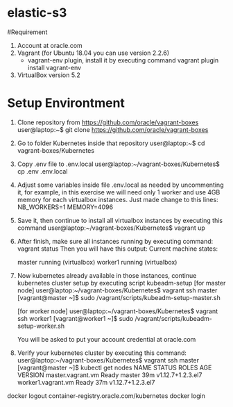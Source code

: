 # elastic-s3
#Requirement
1. Account at oracle.com
2. Vagrant (for Ubuntu 18.04 you can use version 2.2.6)
   - vagrant-env plugin, install it by executing command
     vagrant plugin install vagrant-env
3. VirtualBox version 5.2

# Setup Environtment
1. Clone repository from https://github.com/oracle/vagrant-boxes
   user@laptop:~$ git clone https://github.com/oracle/vagrant-boxes
2. Go to folder Kubernetes inside that repository
   user@laptop:~$ cd vagrant-boxes/Kubernetes
3. Copy .env file to .env.local
   user@laptop:~/vagrant-boxes/Kubernetes$ cp .env .env.local
4. Adjust some variables inside file .env.local as needed by uncommenting it, for example, in this exercise we will need only 1 worker and use 4GB memory for each virtualbox instances. Just made change to this lines:
   NB_WORKERS=1
   MEMORY=4096
5. Save it, then continue to install all virtualbox instances by executing this command
   user@laptop:~/vagrant-boxes/Kubernetes$ vagrant up
6. After finish, make sure all instances running by executing command: vagrant status
   Then you will have this output:
   Current machine states:

   master                    running (virtualbox)
   worker1                   running (virtualbox)
7. Now kubernetes already available in those instances, continue kubernetes cluster setup by executing script kubeadm-setup
   [for master node] 
   user@laptop:~/vagrant-boxes/Kubernetes$ vagrant ssh master
   [vagrant@master ~]$ sudo /vagrant/scripts/kubeadm-setup-master.sh

   [for worker node] 
   user@laptop:~/vagrant-boxes/Kubernetes$ vagrant ssh worker1
   [vagrant@worker1 ~]$ sudo /vagrant/scripts/kubeadm-setup-worker.sh

   You will be asked to put your account credential at oracle.com
8. Verify your kubernetes cluster by executing this command:
   user@laptop:~/vagrant-boxes/Kubernetes$ vagrant ssh master
   [vagrant@master ~]$ kubectl get nodes
   NAME                 STATUS   ROLES    AGE   VERSION
   master.vagrant.vm    Ready    master   39m   v1.12.7+1.2.3.el7
   worker1.vagrant.vm   Ready    <none>   37m   v1.12.7+1.2.3.el7

docker logout container-registry.oracle.com/kubernetes
docker login


